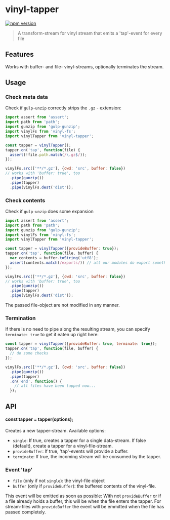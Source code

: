 # vinyl-tapper

[![npm version](https://img.shields.io/npm/v/vinyl-tapper.svg?style=flat-square)](https://www.npmjs.com/package/vinyl-tapper)
> A transform-stream for vinyl stream that emits a 'tap'-event for every file

## Features

Works with buffer- and file- vinyl-streams, optionally terminates the stream.

## Usage

### Check meta data

Check if `gulp-unzip` correctly strips the `.gz` - extension:

``` js
import assert from 'assert';
import path from 'path';
import gunzip from 'gulp-gunzip';
import vinylFs from 'vinyl-fs';
import vinylTapper from 'vinyl-tapper';

const tapper = vinylTapper();
tapper.on('tap', function(file) {
  assert(!file.path.match(/\.gz$/));
});

vinylFs.src(['**/*.gz'], {cwd: 'src', buffer: false}) 
// works with 'buffer: true', too 
  .pipe(gunzip())
  .pipe(tapper)
  .pipe(vinylFs.dest('dist'));
```
### Check contents

Check if `gulp-unzip` does some expansion

``` js
import assert from 'assert';
import path from 'path';
import gunzip from 'gulp-gunzip';
import vinylFs from 'vinyl-fs';
import vinylTapper from 'vinyl-tapper';

const tapper = vinylTapper({provideBuffer: true});
tapper.on('tap', function(file, buffer) {
  var contents = buffer.toString('utf8');
  assert(contents.match(/exports/)) // all our modules do export something
});

vinylFs.src(['**/*.gz'], {cwd: 'src', buffer: false}) 
// works with 'buffer: true', too 
  .pipe(gunzip())
  .pipe(tapper)
  .pipe(vinylFs.dest('dist'));

```
The passed file-object are not modified in any manner.

### Termination

If there is no need to pipe along the resulting stream, you can specify `terminate: true` to get it eaten up right here:

``` js
const tapper = vinylTapper({provideBuffer: true, terminate: true});
tapper.on('tap', function(file, buffer) {
  // do some checks
});

vinylFs.src(['**/*.gz'], {cwd: 'src', buffer: false})
  .pipe(gunzip())
  .pipe(tapper)
  .on('end', function() {
    // all files have been tapped now...
  });
```

## API

#### const tapper = tapper(options);

Creates a new tapper-stream. Available options:

- `single`: If true, creates a tapper for a single data-stream. If false (default), create a tapper for a vinyl-file-stream.
- `provideBuffer`: If true, 'tap'-events will provide a buffer.
- `terminate`: If true, the incoming stream will be consumed by the tapper.

### Event 'tap'

- `file` (only if not `single`): the vinyl-file object
- `buffer` (only if `provideBuffer`): the buffered contents of the vinyl-file.

This event will be emitted as soon as possible: With not `provideBuffer` or if a file already holds a buffer, this will be when the file enters the tapper. For stream-files with `provideBuffer` the event will be emmitted when the file has passed completely.

